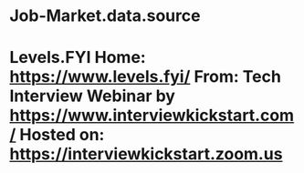 # Job-Market.data.source
# Levels.FYI Home: https://www.levels.fyi/ From: Tech Interview Webinar by https://www.interviewkickstart.com/ Hosted on: https://interviewkickstart.zoom.us
